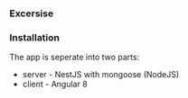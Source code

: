 ### Excersise

### Installation

The app is seperate into two parts:
- server - NestJS with mongoose (NodeJS)
- client - Angular 8




